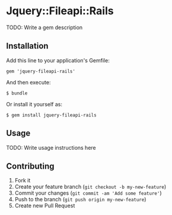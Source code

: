 # Jquery::Fileapi::Rails

TODO: Write a gem description

## Installation

Add this line to your application's Gemfile:

    gem 'jquery-fileapi-rails'

And then execute:

    $ bundle

Or install it yourself as:

    $ gem install jquery-fileapi-rails

## Usage

TODO: Write usage instructions here

## Contributing

1. Fork it
2. Create your feature branch (`git checkout -b my-new-feature`)
3. Commit your changes (`git commit -am 'Add some feature'`)
4. Push to the branch (`git push origin my-new-feature`)
5. Create new Pull Request
